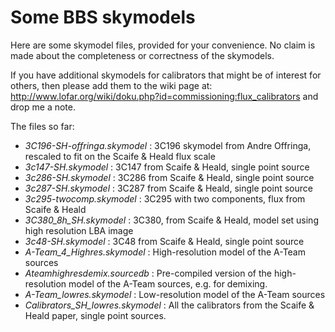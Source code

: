 # Some BBS skymodels

Here are some skymodel files, provided for your convenience. No claim is made about the completeness or correctness of the skymodels.

If you have additional skymodels for calibrators that might be of interest for others, then please add them to the wiki page at: http://www.lofar.org/wiki/doku.php?id=commissioning:flux_calibrators and drop me a note.

The files so far:
* *3C196-SH-offringa.skymodel* : 3C196 skymodel from Andre Offringa, rescaled to fit on the Scaife \& Heald flux scale
* *3c147-SH.skymodel* : 3C147 from Scaife \& Heald, single point source
* *3c286-SH.skymodel* : 3C286 from Scaife \& Heald, single point source
* *3c287-SH.skymodel* : 3C287 from Scaife \& Heald, single point source
* *3c295-twocomp.skymodel* : 3C295 with two components, flux from Scaife \& Heald
* *3C380_8h_SH.skymodel* : 3C380, from Scaife \& Heald, model set using high resolution LBA image 
* *3c48-SH.skymodel* : 3C48 from Scaife \& Heald, single point source
* *A-Team_4_Highres.skymodel* : High-resolution model of the A-Team sources
* *Ateamhighresdemix.sourcedb* : Pre-compiled version of the high-resolution model of the A-Team sources, e.g. for demixing.
* *A-Team_lowres.skymodel* : Low-resolution model of the A-Team sources
* *Calibrators_SH_lowres.skymodel* : All the calibrators from the Scaife \& Heald paper, single point sources.
